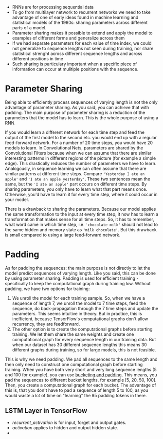 - RNNs are for processing sequential data
- To go from multilayer network to recurrent networks we need to take advantage of one of early ideas found in machine learning and statistical models of the 1980s: sharing parameters across different parts of a model. 
- Parameter sharing makes it possible to extend and apply the model to examples of different forms and generalize across them
- If we had separate parameters for each value of time index, we could not generalize to sequence lengths not seen during training, nor share statistical strenght across different sequence lengths and across different positions in time
- Such sharing is particulary important when a specific piece of information can occur at mulitiple positions with the sequence.
 
 # Parameter Sharing

Being able to efficiently process sequences of varying length is not the only advantage of parameter sharing. As you said, you can achieve that with padding. The main purpose of parameter sharing is a reduction of the parameters that the model has to learn. This is the whole purpose of using a RNN.

If you would learn a different network for each time step and feed the output of the first model to the second etc. you would end up with a regular feed-forward network. For a number of 20 time steps, you would have 20 models to learn. In Convolutional Nets, parameters are shared by the Convolutional Filters because when we can assume that there are similar interesting patterns in different regions of the picture (for example a simple edge). This drastically reduces the number of parameters we have to learn. Analogously, in sequence learning we can often assume that there are similar patterns at different time steps. Compare `'Yesterday I ate an apple'` and `'I ate an apple yesterday'`. These two sentences mean the same, but the `'I ate an apple'` part occurs on different time steps. By sharing parameters, you only have to learn what that part means once. Otherwise, you'd have to learn it for every time step, where it could occur in your model.

There is a drawback to sharing the parameters. Because our model applies the same transformation to the input at every time step, it now has to learn a transformation that makes sense for all time steps. So, it has to remember, what word came in which time step, i.e. `'chocolate milk'` should not lead to the same hidden and memory state as `'milk chocolate'`. But this drawback is small compared to using a large feed-forward network.

# Padding

As for padding the sequences: the main purpose is not directly to let the model predict sequences of varying length. Like you said, this can be done by using parameter sharing. Padding is used for efficient training - specifically to keep the computational graph during training low. Without padding, we have two options for training:

1.  We unroll the model for each training sample. So, when we have a sequence of length 7, we unroll the model to 7 time steps, feed the sequence, do back-propagation through the 7 time steps and update the parameters. This seems intuitive in theory. But in practice, this is inefficient, because TensorFlow's computational graphs don't allow recurrency, they are feedforward.
2.  The other option is to create the computational graphs before starting training. We let them share the same weights and create one computational graph for every sequence length in our training data. But when our dataset has 30 different sequence lengths this means 30 different graphs during training, so for large models, this is not feasible.

This is why we need padding. We pad all sequences to the same length and then only need to construct one computational graph before starting training. When you have both very short and very long sequence lengths (5 and 100 for example), you can use [bucketing and padding](https://www.tensorflow.org/versions/r1.0/tutorials/seq2seq#bucketing_and_padding). This means, you pad the sequences to different bucket lengths, for example [5, 20, 50, 100]. Then, you create a computational graph for each bucket. The advantage of this is, that you don't have to pad a sequence of length 5 to 100, as you would waste a lot of time on "learning" the 95 padding tokens in there.

## LSTM Layer in TensorFlow
- *recurrent_activation* is for input, forget and output gates.
- *activation* applies to hidden and output hidden state.
- 